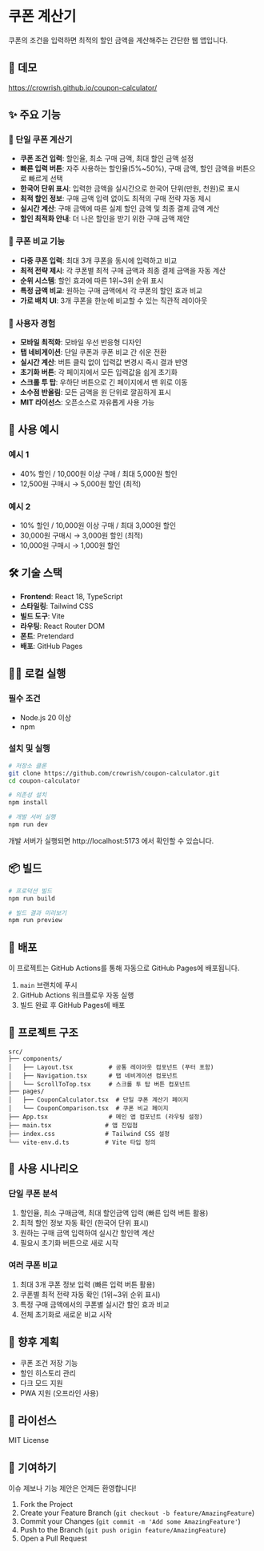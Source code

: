 # 쿠폰 계산기

쿠폰의 조건을 입력하면 최적의 할인 금액을 계산해주는 간단한 웹 앱입니다.

## 🚀 데모

https://crowrish.github.io/coupon-calculator/

## ✨ 주요 기능

### 📱 단일 쿠폰 계산기
- **쿠폰 조건 입력**: 할인율, 최소 구매 금액, 최대 할인 금액 설정
- **빠른 입력 버튼**: 자주 사용하는 할인율(5%~50%), 구매 금액, 할인 금액을 버튼으로 빠르게 선택
- **한국어 단위 표시**: 입력한 금액을 실시간으로 한국어 단위(만원, 천원)로 표시
- **최적 할인 정보**: 구매 금액 입력 없이도 최적의 구매 전략 자동 제시
- **실시간 계산**: 구매 금액에 따른 실제 할인 금액 및 최종 결제 금액 계산
- **할인 최적화 안내**: 더 나은 할인을 받기 위한 구매 금액 제안

### 🔄 쿠폰 비교 기능
- **다중 쿠폰 입력**: 최대 3개 쿠폰을 동시에 입력하고 비교
- **최적 전략 제시**: 각 쿠폰별 최적 구매 금액과 최종 결제 금액을 자동 계산
- **순위 시스템**: 할인 효과에 따른 1위~3위 순위 표시
- **특정 금액 비교**: 원하는 구매 금액에서 각 쿠폰의 할인 효과 비교
- **가로 배치 UI**: 3개 쿠폰을 한눈에 비교할 수 있는 직관적 레이아웃

### 🎨 사용자 경험
- **모바일 최적화**: 모바일 우선 반응형 디자인
- **탭 네비게이션**: 단일 쿠폰과 쿠폰 비교 간 쉬운 전환
- **실시간 계산**: 버튼 클릭 없이 입력값 변경시 즉시 결과 반영
- **초기화 버튼**: 각 페이지에서 모든 입력값을 쉽게 초기화
- **스크롤 투 탑**: 우하단 버튼으로 긴 페이지에서 맨 위로 이동
- **소수점 반올림**: 모든 금액을 원 단위로 깔끔하게 표시
- **MIT 라이선스**: 오픈소스로 자유롭게 사용 가능

## 📱 사용 예시

### 예시 1
- 40% 할인 / 10,000원 이상 구매 / 최대 5,000원 할인
- 12,500원 구매시 → 5,000원 할인 (최적)

### 예시 2
- 10% 할인 / 10,000원 이상 구매 / 최대 3,000원 할인
- 30,000원 구매시 → 3,000원 할인 (최적)
- 10,000원 구매시 → 1,000원 할인

## 🛠 기술 스택

- **Frontend**: React 18, TypeScript
- **스타일링**: Tailwind CSS
- **빌드 도구**: Vite
- **라우팅**: React Router DOM
- **폰트**: Pretendard
- **배포**: GitHub Pages

## 🏃‍♂️ 로컬 실행

### 필수 조건
- Node.js 20 이상
- npm

### 설치 및 실행

```bash
# 저장소 클론
git clone https://github.com/crowrish/coupon-calculator.git
cd coupon-calculator

# 의존성 설치
npm install

# 개발 서버 실행
npm run dev
```

개발 서버가 실행되면 http://localhost:5173 에서 확인할 수 있습니다.

## 📦 빌드

```bash
# 프로덕션 빌드
npm run build

# 빌드 결과 미리보기
npm run preview
```

## 🚀 배포

이 프로젝트는 GitHub Actions를 통해 자동으로 GitHub Pages에 배포됩니다.

1. `main` 브랜치에 푸시
2. GitHub Actions 워크플로우 자동 실행
3. 빌드 완료 후 GitHub Pages에 배포

## 📁 프로젝트 구조

```
src/
├── components/
│   ├── Layout.tsx          # 공통 레이아웃 컴포넌트 (푸터 포함)
│   ├── Navigation.tsx      # 탭 네비게이션 컴포넌트
│   └── ScrollToTop.tsx     # 스크롤 투 탑 버튼 컴포넌트
├── pages/
│   ├── CouponCalculator.tsx  # 단일 쿠폰 계산기 페이지
│   └── CouponComparison.tsx  # 쿠폰 비교 페이지
├── App.tsx                 # 메인 앱 컴포넌트 (라우팅 설정)
├── main.tsx               # 앱 진입점
├── index.css              # Tailwind CSS 설정
└── vite-env.d.ts          # Vite 타입 정의
```

## 🎯 사용 시나리오

### 단일 쿠폰 분석
1. 할인율, 최소 구매금액, 최대 할인금액 입력 (빠른 입력 버튼 활용)
2. 최적 할인 정보 자동 확인 (한국어 단위 표시)
3. 원하는 구매 금액 입력하여 실시간 할인액 계산
4. 필요시 초기화 버튼으로 새로 시작

### 여러 쿠폰 비교
1. 최대 3개 쿠폰 정보 입력 (빠른 입력 버튼 활용)
2. 쿠폰별 최적 전략 자동 확인 (1위~3위 순위 표시)
3. 특정 구매 금액에서의 쿠폰별 실시간 할인 효과 비교
4. 전체 초기화로 새로운 비교 시작

## 🔮 향후 계획

- 쿠폰 조건 저장 기능
- 할인 히스토리 관리
- 다크 모드 지원
- PWA 지원 (오프라인 사용)

## 📄 라이선스

MIT License

## 🤝 기여하기

이슈 제보나 기능 제안은 언제든 환영합니다!

1. Fork the Project
2. Create your Feature Branch (`git checkout -b feature/AmazingFeature`)
3. Commit your Changes (`git commit -m 'Add some AmazingFeature'`)
4. Push to the Branch (`git push origin feature/AmazingFeature`)
5. Open a Pull Request
